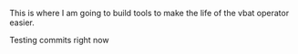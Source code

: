 This is  where I am going to build tools to make the life of the vbat operator easier.

Testing commits right now
<!---
rpullen-muav/rpullen-muav is a ✨ special ✨ repository because its `README.md` (this file) appears on your GitHub profile.
You can click the Preview link to take a look at your changes.
--->
